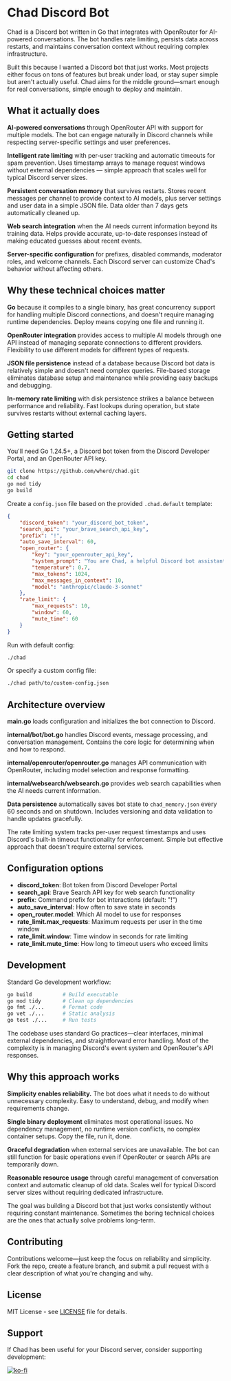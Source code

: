 # Chad Discord Bot

Chad is a Discord bot written in Go that integrates with OpenRouter for AI-powered conversations. The bot handles rate limiting, persists data across restarts, and maintains conversation context without requiring complex infrastructure.

Built this because I wanted a Discord bot that just works. Most projects either focus on tons of features but break under load, or stay super simple but aren't actually useful. Chad aims for the middle ground—smart enough for real conversations, simple enough to deploy and maintain.

## What it actually does

**AI-powered conversations** through OpenRouter API with support for multiple models. The bot can engage naturally in Discord channels while respecting server-specific settings and user preferences.

**Intelligent rate limiting** with per-user tracking and automatic timeouts for spam prevention. Uses timestamp arrays to manage request windows without external dependencies — simple approach that scales well for typical Discord server sizes.

**Persistent conversation memory** that survives restarts. Stores recent messages per channel to provide context to AI models, plus server settings and user data in a simple JSON file. Data older than 7 days gets automatically cleaned up.

**Web search integration** when the AI needs current information beyond its training data. Helps provide accurate, up-to-date responses instead of making educated guesses about recent events.

**Server-specific configuration** for prefixes, disabled commands, moderator roles, and welcome channels. Each Discord server can customize Chad's behavior without affecting others.

## Why these technical choices matter

**Go** because it compiles to a single binary, has great concurrency support for handling multiple Discord connections, and doesn't require managing runtime dependencies. Deploy means copying one file and running it.

**OpenRouter integration** provides access to multiple AI models through one API instead of managing separate connections to different providers. Flexibility to use different models for different types of requests.

**JSON file persistence** instead of a database because Discord bot data is relatively simple and doesn't need complex queries. File-based storage eliminates database setup and maintenance while providing easy backups and debugging.

**In-memory rate limiting** with disk persistence strikes a balance between performance and reliability. Fast lookups during operation, but state survives restarts without external caching layers.

## Getting started

You'll need Go 1.24.5+, a Discord bot token from the Discord Developer Portal, and an OpenRouter API key.

```bash
git clone https://github.com/wherd/chad.git
cd chad
go mod tidy
go build
```

Create a `config.json` file based on the provided `.chad.default` template:

```json
{
    "discord_token": "your_discord_bot_token",
    "search_api": "your_brave_search_api_key", 
    "prefix": "!",
    "auto_save_interval": 60,
    "open_router": {
        "key": "your_openrouter_api_key",
        "system_prompt": "You are Chad, a helpful Discord bot assistant.",
        "temperature": 0.7,
        "max_tokens": 1024,
        "max_messages_in_context": 10,
        "model": "anthropic/claude-3-sonnet"
    },
    "rate_limit": {
        "max_requests": 10,
        "window": 60,
        "mute_time": 60
    }
}
```

Run with default config:
```bash
./chad
```

Or specify a custom config file:
```bash
./chad path/to/custom-config.json
```

## Architecture overview

**main.go** loads configuration and initializes the bot connection to Discord.

**internal/bot/bot.go** handles Discord events, message processing, and conversation management. Contains the core logic for determining when and how to respond.

**internal/openrouter/openrouter.go** manages API communication with OpenRouter, including model selection and response formatting.

**internal/websearch/websearch.go** provides web search capabilities when the AI needs current information.

**Data persistence** automatically saves bot state to `chad_memory.json` every 60 seconds and on shutdown. Includes versioning and data validation to handle updates gracefully.

The rate limiting system tracks per-user request timestamps and uses Discord's built-in timeout functionality for enforcement. Simple but effective approach that doesn't require external services.

## Configuration options

- **discord_token**: Bot token from Discord Developer Portal
- **search_api**: Brave Search API key for web search functionality  
- **prefix**: Command prefix for bot interactions (default: "!")
- **auto_save_interval**: How often to save state in seconds
- **open_router.model**: Which AI model to use for responses
- **rate_limit.max_requests**: Maximum requests per user in the time window
- **rate_limit.window**: Time window in seconds for rate limiting
- **rate_limit.mute_time**: How long to timeout users who exceed limits

## Development

Standard Go development workflow:

```bash
go build          # Build executable
go mod tidy       # Clean up dependencies
go fmt ./...      # Format code
go vet ./...      # Static analysis
go test ./...     # Run tests
```

The codebase uses standard Go practices—clear interfaces, minimal external dependencies, and straightforward error handling. Most of the complexity is in managing Discord's event system and OpenRouter's API responses.

## Why this approach works

**Simplicity enables reliability.** The bot does what it needs to do without unnecessary complexity. Easy to understand, debug, and modify when requirements change.

**Single binary deployment** eliminates most operational issues. No dependency management, no runtime version conflicts, no complex container setups. Copy the file, run it, done.

**Graceful degradation** when external services are unavailable. The bot can still function for basic operations even if OpenRouter or search APIs are temporarily down.

**Reasonable resource usage** through careful management of conversation context and automatic cleanup of old data. Scales well for typical Discord server sizes without requiring dedicated infrastructure.

The goal was building a Discord bot that just works consistently without requiring constant maintenance. Sometimes the boring technical choices are the ones that actually solve problems long-term.

## Contributing

Contributions welcome—just keep the focus on reliability and simplicity. Fork the repo, create a feature branch, and submit a pull request with a clear description of what you're changing and why.

## License

MIT License - see [LICENSE](LICENSE) file for details.

## Support

If Chad has been useful for your Discord server, consider supporting development:

[![ko-fi](https://ko-fi.com/img/githubbutton_sm.svg)](https://ko-fi.com/wherd)